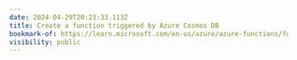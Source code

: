 ```yaml
---
date: 2024-04-29T20:23:33.113Z
title: Create a function triggered by Azure Cosmos DB
bookmark-of: https://learn.microsoft.com/en-us/azure/azure-functions/functions-create-cosmos-db-triggered-function
visibility: public
---
```

